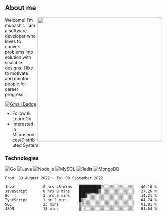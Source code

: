 ## About me

<img align="right" src="https://github-readme-stats-zhiwei-feng.vercel.app/api?username=mub4shir&show_icons=true" width="400" />

Welcome! I’m mubashir. I am a software developer who loves to convert problems into solution with scalable designs. I like to motivate and mentor people for career progress.

[![Gmail Badge](https://img.shields.io/badge/-mubashir11131719@gmail.com-c14438?style=flat-square&logo=Gmail&logoColor=white&link=mailto:mubashir11131719@gmail.com)](mailto:mubashir11131719@gmail.com)




- Follow & Learn Go
- Interested in Microservices/Distributed System


### Technologies
![Go](https://img.shields.io/badge/-Go-000000?style=flat-square&logo=go)
![Java](https://img.shields.io/badge/-Java-E34A86?style=flat-square&logo=java)
![Node.js](https://img.shields.io/badge/-Node.js-000000?style=flat-square&logo=node.js)
![MySQL](https://img.shields.io/badge/-MySQL-orange?style=flat-square&logo=MySQL)
![Redis](https://img.shields.io/badge/-Redis-black?style=flat-square&logo=Redis)
![MongoDB](https://img.shields.io/badge/-MongoDB-000000?style=flat-square&logo=mongodb)






<!--START_SECTION:waka-->

```text
From: 09 August 2022 - To: 08 September 2022

Java             8 hrs 45 mins   ██████████░░░░░░░░░░░░░░░   40.10 %
JavaScript       8 hrs 8 mins    █████████▒░░░░░░░░░░░░░░░   37.26 %
Go               3 hrs 6 mins    ███▓░░░░░░░░░░░░░░░░░░░░░   14.21 %
TypeScript       1 hr 2 mins     █▒░░░░░░░░░░░░░░░░░░░░░░░   04.74 %
SQL              23 mins         ▒░░░░░░░░░░░░░░░░░░░░░░░░   01.81 %
JSON             13 mins         ▒░░░░░░░░░░░░░░░░░░░░░░░░   01.04 %
```

<!--END_SECTION:waka-->
</p>


